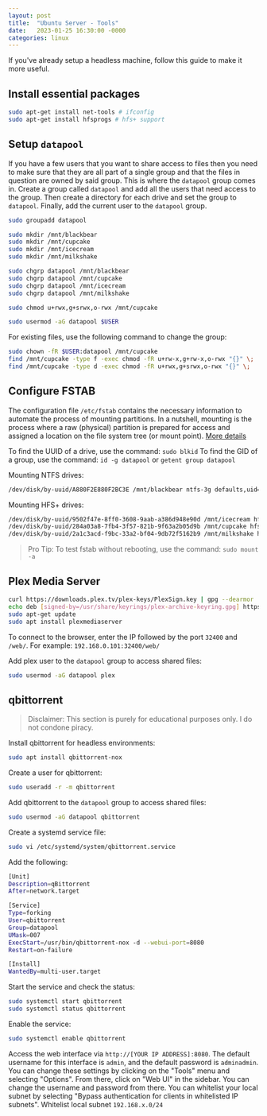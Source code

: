 ```yaml
---
layout: post
title:  "Ubuntu Server - Tools"
date:   2023-01-25 16:30:00 -0000
categories: linux
---
```

If you've already setup a headless machine, follow this guide to make it more useful.

## Install essential packages

```bash
sudo apt-get install net-tools # ifconfig
sudo apt-get install hfsprogs # hfs+ support
```

## Setup `datapool`

If you have a few users that you want to share access to files then you need to make sure that they are all part of a single group and that the files in question are owned by said group. This is where the `datapool` group comes in. Create a group called `datapool` and add all the users that need access to the group. Then create a directory for each drive and set the group to `datapool`. Finally, add the current user to the `datapool` group.

```bash
sudo groupadd datapool

sudo mkdir /mnt/blackbear
sudo mkdir /mnt/cupcake
sudo mkdir /mnt/icecream
sudo mkdir /mnt/milkshake

sudo chgrp datapool /mnt/blackbear
sudo chgrp datapool /mnt/cupcake
sudo chgrp datapool /mnt/icecream
sudo chgrp datapool /mnt/milkshake

sudo chmod u+rwx,g+srwx,o-rwx /mnt/cupcake

sudo usermod -aG datapool $USER
```

For existing files, use the following command to change the group:

```bash
sudo chown -fR $USER:datapool /mnt/cupcake
find /mnt/cupcake -type f -exec chmod -fR u+rw-x,g+rw-x,o-rwx "{}" \;
find /mnt/cupcake -type d -exec chmod -fR u+rwx,g+srwx,o-rwx "{}" \;
```

## Configure FSTAB

The configuration file `/etc/fstab` contains the necessary information to automate the process of mounting partitions. In a nutshell, mounting is the process where a raw (physical) partition is prepared for access and assigned a location on the file system tree (or mount point). [More details](https://help.ubuntu.com/community/Fstab#Introduction%20to%20fstab)

To find the UUID of a drive, use the command: `sudo blkid`
To find the GID of a group, use the command: `id -g datapool` or `getent group datapool`

Mounting NTFS drives:

```bash
/dev/disk/by-uuid/A880F2E880F2BC3E /mnt/blackbear ntfs-3g defaults,uid=1000,gid=1001,umask=0007 0 1
```

Mounting HFS+ drives:

```bash
/dev/disk/by-uuid/9502f47e-8ff0-3608-9aab-a386d948e90d /mnt/icecream hfsplus defaults,uid=1000,gid=1001,umask=0007 0 1
/dev/disk/by-uuid/284a03a8-7fb4-3f57-821b-9f63a2b05d9b /mnt/cupcake hfsplus defaults,uid=1000,gid=1001,umask=0007 0 1
/dev/disk/by-uuid/2a1c3acd-f9bc-33a2-bf04-9db72f5162b9 /mnt/milkshake hfsplus defaults,uid=1000,gid=1001,umask=0007 0 1
```

> Pro Tip: To test fstab without rebooting, use the command: `sudo mount -a`

## Plex Media Server

```bash
curl https://downloads.plex.tv/plex-keys/PlexSign.key | gpg --dearmor | sudo tee /usr/share/keyrings/plex-archive-keyring.gpg >/dev/null
echo deb [signed-by=/usr/share/keyrings/plex-archive-keyring.gpg] https://downloads.plex.tv/repo/deb public main | sudo tee /etc/apt/sources.list.d/plexmediaserver.list
sudo apt-get update
sudo apt install plexmediaserver
```

To connect to the browser, enter the IP followed by the port `32400` and `/web/`. For example: `192.168.0.101:32400/web/`

Add plex user to the `datapool` group to access shared files:

```bash
sudo usermod -aG datapool plex
```

## qbittorrent

> Disclaimer: This section is purely for educational purposes only. I do not condone piracy.

Install qbittorrent for headless environments:

```bash
sudo apt install qbittorrent-nox
```

Create a user for qbittorrent:

```bash
sudo useradd -r -m qbittorrent
```

Add qbittorrent to the `datapool` group to access shared files:

```bash
sudo usermod -aG datapool qbittorrent
```

Create a systemd service file:

```bash
sudo vi /etc/systemd/system/qbittorrent.service
```

Add the following:

```bash
[Unit]
Description=qBittorrent
After=network.target

[Service]
Type=forking
User=qbittorrent
Group=datapool
UMask=007
ExecStart=/usr/bin/qbittorrent-nox -d --webui-port=8080
Restart=on-failure

[Install]
WantedBy=multi-user.target
```

Start the service and check the status:

```bash
sudo systemctl start qbittorrent
sudo systemctl status qbittorrent
```

Enable the service:

```bash
sudo systemctl enable qbittorrent
```

Access the web interface via `http://[YOUR IP ADDRESS]:8080`. The default username for this interface is `admin`, and the default password is `adminadmin`. You can change these settings by clicking on the "Tools" menu and selecting "Options". From there, click on "Web UI" in the sidebar. You can change the username and password from there. You can whitelist your local subnet by selecting "Bypass authentication for clients in whitelisted IP subnets". Whitelist local subnet `192.168.x.0/24`
